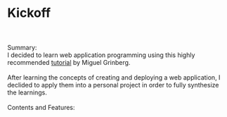 # Kickoff
<br>
<br>
Summary:
<br>
I decided to learn web application programming using this highly recommended <a href="https://blog.miguelgrinberg.com/post/the-flask-mega-tutorial-part-i-hello-world">tutorial</a> by Miguel Grinberg. 
<br>
<br>
After learning the concepts of creating and deploying a web application, I declided to apply them into a personal project in order to fully synthesize the learnings.
<br>
<br>
Contents and Features: